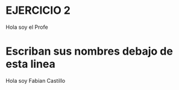 # EJERCICIO 2

Hola soy el Profe

# Escriban sus nombres debajo de esta linea

Hola soy Fabian Castillo
